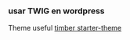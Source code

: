 ### usar TWIG en wordpress

Theme useful [timber starter-theme](https://github.com/timber/starter-theme)
